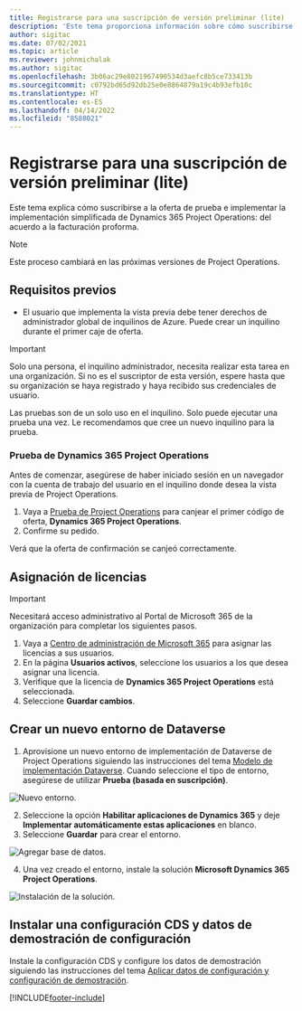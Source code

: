 ```yaml
---
title: Registrarse para una suscripción de versión preliminar (lite)
description: 'Este tema proporciona información sobre cómo suscribirse y realizar la implementación simplificada de Project Operations: de oferta a facturación proforma.'
author: sigitac
ms.date: 07/02/2021
ms.topic: article
ms.reviewer: johnmichalak
ms.author: sigitac
ms.openlocfilehash: 3b06ac29e8021967490534d3aefc8b5ce733413b
ms.sourcegitcommit: c0792bd65d92db25e0e8864879a19c4b93efb10c
ms.translationtype: HT
ms.contentlocale: es-ES
ms.lasthandoff: 04/14/2022
ms.locfileid: "8588021"
---
```

# <a name="sign-up-for-a-preview-subscription---lite"></a>Registrarse para una suscripción de versión preliminar (lite) 

Este tema explica cómo suscribirse a la oferta de prueba e implementar la implementación simplificada de Dynamics 365 Project Operations: del acuerdo a la facturación proforma.

> [!NOTE]
> Este proceso cambiará en las próximas versiones de Project Operations.

## <a name="prerequisites"></a>Requisitos previos
- El usuario que implementa la vista previa debe tener derechos de administrador global de inquilinos de Azure. Puede crear un inquilino durante el primer caje de oferta.

> [!IMPORTANT]
> Solo una persona, el inquilino administrador, necesita realizar esta tarea en una organización. Si no es el suscriptor de esta versión, espere hasta que su organización se haya registrado y haya recibido sus credenciales de usuario.
> 
> Las pruebas son de un solo uso en el inquilino. Solo puede ejecutar una prueba una vez. Le recomendamos que cree un nuevo inquilino para la prueba.

### <a name="dynamics-365-project-operations-trial"></a>Prueba de Dynamics 365 Project Operations 

Antes de comenzar, asegúrese de haber iniciado sesión en un navegador con la cuenta de trabajo del usuario en el inquilino donde desea la vista previa de Project Operations.

1. Vaya a [Prueba de Project Operations](https://aka.ms/try-po) para canjear el primer código de oferta, **Dynamics 365 Project Operations**.
2. Confirme su pedido.

  Verá que la oferta de confirmación se canjeó correctamente.

## <a name="assign-licenses"></a>Asignación de licencias

> [!IMPORTANT]
> Necesitará acceso administrativo al Portal de Microsoft 365 de la organización para completar los siguientes pasos.


1. Vaya a [Centro de administración de Microsoft 365](https://portal.office.com/) para asignar las licencias a sus usuarios.
2. En la página **Usuarios activos**, seleccione los usuarios a los que desea asignar una licencia.
3. Verifique que la licencia de **Dynamics 365 Project Operations** está seleccionada. 
4. Seleccione **Guardar cambios**.

## <a name="create-a-new-dataverse-environment"></a>Crear un nuevo entorno de Dataverse

1. Aprovisione un nuevo entorno de implementación de Dataverse de Project Operations siguiendo las instrucciones del tema [Modelo de implementación Dataverse](lite-deployment.md). Cuando seleccione el tipo de entorno, asegúrese de utilizar **Prueba (basada en suscripción)**.

  ![Nuevo entorno.](./media/19CreateEnvironment.png)

2. Seleccione la opción **Habilitar aplicaciones de Dynamics 365** y deje **Implementar automáticamente estas aplicaciones** en blanco.  
3. Seleccione **Guardar** para crear el entorno.

  ![Agregar base de datos.](./media/20CreateEnvironment1.png)

4. Una vez creado el entorno, instale la solución **Microsoft Dynamics 365 Project Operations**. 

![Instalación de la solución.](./media/21InstallSolution.png)

## <a name="install-a-cds-configuration-and-setup-demo-data"></a>Instalar una configuración CDS y datos de demostración de configuración

Instale la configuración CDS y configure los datos de demostración siguiendo las instrucciones del tema [Aplicar datos de configuración y configuración de demostración](lite-apply-demo-setup-config-data.md).


[!INCLUDE[footer-include](../includes/footer-banner.md)]
